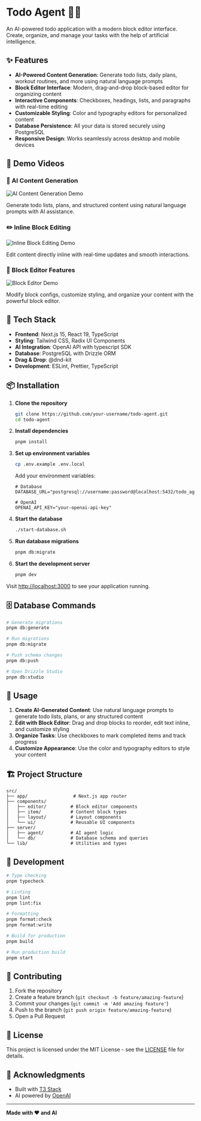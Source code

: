 # Todo Agent 🤖✅

An AI-powered todo application with a modern block editor interface. Create, organize, and manage your tasks with the help of artificial intelligence.

## ✨ Features

- **AI-Powered Content Generation**: Generate todo lists, daily plans, workout routines, and more using natural language prompts
- **Block Editor Interface**: Modern, drag-and-drop block-based editor for organizing content
- **Interactive Components**: Checkboxes, headings, lists, and paragraphs with real-time editing
- **Customizable Styling**: Color and typography editors for personalized content
- **Database Persistence**: All your data is stored securely using PostgreSQL
- **Responsive Design**: Works seamlessly across desktop and mobile devices

## 🎥 Demo Videos

### 🤖 AI Content Generation

![AI Content Generation Demo](./public/assets/ai_generation.gif)

Generate todo lists, plans, and structured content using natural language prompts with AI assistance.

### ✏️ Inline Block Editing

![Inline Block Editing Demo](./public/assets/inline_editing.gif)

Edit content directly inline with real-time updates and smooth interactions.

### 🎨 Block Editor Features

![Block Editor Demo](./public/assets/editor_demo.gif)

Modify block configs, customize styling, and organize your content with the powerful block editor.

## 🚀 Tech Stack

- **Frontend**: Next.js 15, React 19, TypeScript
- **Styling**: Tailwind CSS, Radix UI Components
- **AI Integration**: OpenAI API with typescript SDK
- **Database**: PostgreSQL with Drizzle ORM
- **Drag & Drop**: @dnd-kit
- **Development**: ESLint, Prettier, TypeScript

## 📦 Installation

1. **Clone the repository**

   ```bash
   git clone https://github.com/your-username/todo-agent.git
   cd todo-agent
   ```

2. **Install dependencies**

   ```bash
   pnpm install
   ```

3. **Set up environment variables**

   ```bash
   cp .env.example .env.local
   ```

   Add your environment variables:

   ```env
   # Database
   DATABASE_URL="postgresql://username:password@localhost:5432/todo_agent"

   # OpenAI
   OPENAI_API_KEY="your-openai-api-key"
   ```

4. **Start the database**

   ```bash
   ./start-database.sh
   ```

5. **Run database migrations**

   ```bash
   pnpm db:migrate
   ```

6. **Start the development server**
   ```bash
   pnpm dev
   ```

Visit [http://localhost:3000](http://localhost:3000) to see your application running.

## 🗄️ Database Commands

```bash
# Generate migrations
pnpm db:generate

# Run migrations
pnpm db:migrate

# Push schema changes
pnpm db:push

# Open Drizzle Studio
pnpm db:studio
```

## 🎨 Usage

1. **Create AI-Generated Content**: Use natural language prompts to generate todo lists, plans, or any structured content
2. **Edit with Block Editor**: Drag and drop blocks to reorder, edit text inline, and customize styling
3. **Organize Tasks**: Use checkboxes to mark completed items and track progress
4. **Customize Appearance**: Use the color and typography editors to style your content

## 🏗️ Project Structure

```
src/
├── app/                 # Next.js app router
├── components/
│   ├── editor/         # Block editor components
│   ├── item/           # Content block types
│   ├── layout/         # Layout components
│   └── ui/             # Reusable UI components
├── server/
│   ├── agent/          # AI agent logic
│   └── db/             # Database schema and queries
└── lib/                # Utilities and types
```

## 🔧 Development

```bash
# Type checking
pnpm typecheck

# Linting
pnpm lint
pnpm lint:fix

# Formatting
pnpm format:check
pnpm format:write

# Build for production
pnpm build

# Run production build
pnpm start
```

## 🤝 Contributing

1. Fork the repository
2. Create a feature branch (`git checkout -b feature/amazing-feature`)
3. Commit your changes (`git commit -m 'Add amazing feature'`)
4. Push to the branch (`git push origin feature/amazing-feature`)
5. Open a Pull Request

## 📄 License

This project is licensed under the MIT License - see the [LICENSE](LICENSE) file for details.

## 🙏 Acknowledgments

- Built with [T3 Stack](https://create.t3.gg/)
- AI powered by [OpenAI](https://openai.com/)

---

**Made with ❤️ and AI**
